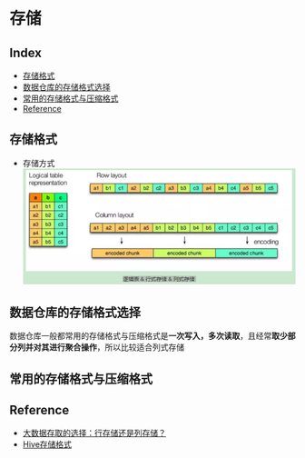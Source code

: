 存储
===

Index
---
- [存储格式](#存储格式)
- [数据仓库的存储格式选择](#数据仓库的存储格式选择)
- [常用的存储格式与压缩格式](#常用的存储格式与压缩格式)
- [Reference](#Reference)

## 存储格式
- 存储方式<br/>
![示例图](../图片/存储方式.png)

## 数据仓库的存储格式选择
数据仓库一般都常用的存储格式与压缩格式是**一次写入，多次读取**，且经常**取少部分列并对其进行聚合操作**，所以比较适合列式存储

## 常用的存储格式与压缩格式

## Reference
- [大数据存取的选择：行存储还是列存储？](https://www.infoq.cn/article/bigdata-store-choose)
- [Hive存储格式](https://www.jianshu.com/p/f725220bf197)
